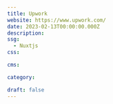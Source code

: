 ```yaml
---
title: Upwork
website: https://www.upwork.com/
date: 2023-02-13T00:00:00.000Z
description:
ssg:
  - Nuxtjs
css:

cms:

category:

draft: false
---
```

